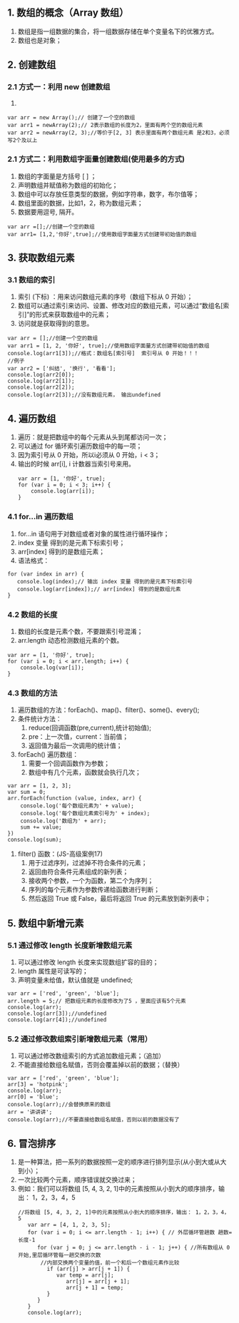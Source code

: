 ## 1. 数组的概念（Array 数组）
1. 数组是指一组数据的集合，将一组数据存储在单个变量名下的优雅方式。
2. 数组也是对象；
## 2. 创建数组
### 2.1 方式一：利用  new 创建数组
   1.  
   ```
   var arr = new Array();// 创建了一个空的数组
   var arr1 = newArray(2);// 2表示数组的长度为2，里面有两个空的数组元素
   var arr2 = newArray(2, 3);//等价于[2, 3] 表示里面有两个数组元素 是2和3，必须写2个及以上
   ``` 
### 2.1 方式二：利用数组字面量创建数组(使用最多的方式)
   1. 数组的字面量是方括号 [ ] ；
   2. 声明数组并赋值称为数组的初始化；
   3. 数组中可以存放任意类型的数据，例如字符串，数字，布尔值等；
   4. 数组里面的数据，比如1，2，称为数组元素；
   5. 数据要用逗号, 隔开。
   ```
   var arr =[];//创建一个空的数组
   var arr1= [1,2,'你好',true];//使用数组字面量方式创建带初始值的数组
   ```
## 3. 获取数组元素
### 3.1 数组的索引
   1. 索引 (下标) ：用来访问数组元素的序号（数组下标从 0 开始）；
   2. 数组可以通过索引来访问、设置、修改对应的数组元素，可以通过“数组名[索引]”的形式来获取数组中的元素；
   3. 访问就是获取得到的意思。
   ```
   var arr = [];//创建一个空的数组
   var arr1 = [1, 2, '你好', true];//使用数组字面量方式创建带初始值的数组
   console.log(arr1[3]);//格式：数组名[索引号]  索引号从 0 开始！！！
   //例子
   var arr2 = ['纠结', '换行', '看看'];
   console.log(arr2[0]);
   console.log(arr2[1]);
   console.log(arr2[2]);
   console.log(arr2[3]);//没有数组元素， 输出undefined
   ```
## 4. 遍历数组
1. 遍历：就是把数组中的每个元素从头到尾都访问一次；
2. 可以通过 for 循环索引遍历数组中的每一项；
3. 因为索引号从 0 开始，所以i必须从 0 开始，i < 3；
4. 输出的时候 arr[i], i 计数器当索引号来用。
   ```
   var arr = [1, '你好', true];
   for (var i = 0; i < 3; i++) {
       console.log(arr[i]);
   }
   ```
### 4.1 for...in 遍历数组
1. for...in 语句用于对数组或者对象的属性进行循环操作；
2. index 变量 得到的是元素下标索引号；
3. arr[index] 得到的是数组元素；
4. 语法格式：
```
for (var index in arr) {
   console.log(index);// 输出 index 变量 得到的是元素下标索引号
   console.log(arr[index]);// arr[index] 得到的是数组元素
}
```
### 4.2 数组的长度
   1. 数组的长度是元素个数，不要跟索引号混淆；
   2. arr.length 动态检测数组元素的个数。
   ```
   var arr = [1, '你好', true];
   for (var i = 0; i < arr.length; i++) {
       console.log(var[i]);
   }
   ```
### 4.3 数组的方法
   1. 遍历数组的方法：forEach()、map()、filter()、some()、every();
   2. 条件统计方法：
      1. reduce(回调函数(pre,current),统计初始值);
      2. pre：上一次值，current：当前值；
      3. 返回值为最后一次调用的统计值；
   3. forEach() 遍历数组：
      1. 需要一个回调函数作为参数；
      2. 数组中有几个元素，函数就会执行几次；
   ```
   var arr = [1, 2, 3];
   var sum = 0;
   arr.forEach(function (value, index, arr) {
       console.log('每个数组元素为' + value);
       console.log('每个数组元素索引号为' + index);
       console.log('数组为' + arr);
       sum += value;
   })
   console.log(sum);
   ```
   1. filter() 函数：(JS-高级案例17)
      1. 用于过滤序列，过滤掉不符合条件的元素；
      2. 返回由符合条件元素组成的新列表；
      3. 接收两个参数，一个为函数，第二个为序列；
      4. 序列的每个元素作为参数传递给函数进行判断；
      5. 然后返回 True 或 False，最后将返回 True 的元素放到新列表中；
## 5. 数组中新增元素
### 5.1 通过修改 length 长度新增数组元素
   1. 可以通过修改 length 长度来实现数组扩容的目的；
   2.  length 属性是可读写的；
   3.  声明变量未给值，默认值就是 undefined;
   ```
   var arr = ['red', 'green', 'blue'];
   arr.length = 5;// 把数组元素的长度修改为了5 ，里面应该有5个元素
   console.log(arr);
   console.log(arr[3]);//undefined
   console.log(arr[4]);//undefined
   ```
### 5.2 通过修改数组索引新增数组元素（常用）
   1. 可以通过修改数组索引的方式追加数组元素；（追加）
   2. 不能直接给数组名赋值，否则会覆盖掉以前的数据；（替换）
   ```
   var arr = ['red', 'green', 'blue'];
   arr[3] = 'hotpink';
   console.log(arr);
   arr[0] = 'blue';
   console.log(arr);//会替换原来的数组
   arr = '讲讲讲';
   console.log(arr);//不要直接给数组名赋值，否则以前的数据没有了
   ```
## 6. 冒泡排序
1. 是一种算法，把一系列的数据按照一定的顺序进行排列显示(从小到大或从大到小）；
2. 一次比较两个元素，顺序错误就交换过来；
3. 例如：我们可以将数组 [5, 4, 3, 2, 1]中的元素按照从小到大的顺序排序，输出： 1，2，3，4，5
   ```
   //将数组 [5, 4, 3, 2, 1]中的元素按照从小到大的顺序排序，输出： 1，2，3，4，5
      var arr = [4, 1, 2, 3, 5];
      for (var i = 0; i <= arr.length - 1; i++) { // 外层循环管趟数 趟数=长度-1
         for (var j = 0; j <= arr.length - i - 1; j++) { //所有数组从 0 开始,里层循环管每一趟交换的次数
          //内部交换两个变量的值，前一个和后一个数组元素作比较
            if (arr[j] > arr[j + 1]) {
               var temp = arr[j];
                  arr[j] = arr[j + 1];
                  arr[j + 1] = temp;
            }
         }
      }
      console.log(arr);
      ```

